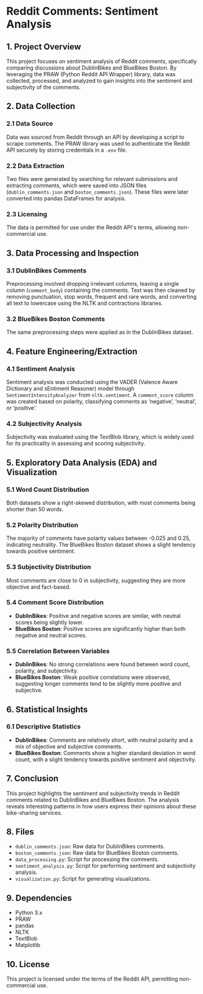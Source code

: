 # Reddit Comments: Sentiment Analysis

## 1. Project Overview

This project focuses on sentiment analysis of Reddit comments, specifically comparing discussions about DublinBikes and BlueBikes Boston. By leveraging the PRAW (Python Reddit API Wrapper) library, data was collected, processed, and analyzed to gain insights into the sentiment and subjectivity of the comments.

## 2. Data Collection

### 2.1 Data Source

Data was sourced from Reddit through an API by developing a script to scrape comments. The PRAW library was used to authenticate the Reddit API securely by storing credentials in a `.env` file.

### 2.2 Data Extraction

Two files were generated by searching for relevant submissions and extracting comments, which were saved into JSON files (`dublin_comments.json` and `boston_comments.json`). These files were later converted into pandas DataFrames for analysis.

### 2.3 Licensing

The data is permitted for use under the Reddit API's terms, allowing non-commercial use.

## 3. Data Processing and Inspection

### 3.1 DublinBikes Comments

Preprocessing involved dropping irrelevant columns, leaving a single column (`comment_body`) containing the comments. Text was then cleaned by removing punctuation, stop words, frequent and rare words, and converting all text to lowercase using the NLTK and contractions libraries.

### 3.2 BlueBikes Boston Comments

The same preprocessing steps were applied as in the DublinBikes dataset.

## 4. Feature Engineering/Extraction

### 4.1 Sentiment Analysis

Sentiment analysis was conducted using the VADER (Valence Aware Dictionary and sEntiment Reasoner) model through `SentimentIntensityAnalyzer` from `nltk.sentiment`. A `comment_score` column was created based on polarity, classifying comments as ‘negative’, ‘neutral’, or ‘positive’.

### 4.2 Subjectivity Analysis

Subjectivity was evaluated using the TextBlob library, which is widely used for its practicality in assessing and scoring subjectivity.

## 5. Exploratory Data Analysis (EDA) and Visualization

### 5.1 Word Count Distribution

Both datasets show a right-skewed distribution, with most comments being shorter than 50 words.

### 5.2 Polarity Distribution

The majority of comments have polarity values between -0.025 and 0.25, indicating neutrality. The BlueBikes Boston dataset shows a slight tendency towards positive sentiment.

### 5.3 Subjectivity Distribution

Most comments are close to 0 in subjectivity, suggesting they are more objective and fact-based.

### 5.4 Comment Score Distribution

- **DublinBikes**: Positive and negative scores are similar, with neutral scores being slightly lower.
- **BlueBikes Boston**: Positive scores are significantly higher than both negative and neutral scores.

### 5.5 Correlation Between Variables

- **DublinBikes**: No strong correlations were found between word count, polarity, and subjectivity.
- **BlueBikes Boston**: Weak positive correlations were observed, suggesting longer comments tend to be slightly more positive and subjective.

## 6. Statistical Insights

### 6.1 Descriptive Statistics

- **DublinBikes**: Comments are relatively short, with neutral polarity and a mix of objective and subjective comments.
- **BlueBikes Boston**: Comments show a higher standard deviation in word count, with a slight tendency towards positive sentiment and objectivity.

## 7. Conclusion

This project highlights the sentiment and subjectivity trends in Reddit comments related to DublinBikes and BlueBikes Boston. The analysis reveals interesting patterns in how users express their opinions about these bike-sharing services.

## 8. Files

- `dublin_comments.json`: Raw data for DublinBikes comments.
- `boston_comments.json`: Raw data for BlueBikes Boston comments.
- `data_processing.py`: Script for processing the comments.
- `sentiment_analysis.py`: Script for performing sentiment and subjectivity analysis.
- `visualization.py`: Script for generating visualizations.

## 9. Dependencies

- Python 3.x
- PRAW
- pandas
- NLTK
- TextBlob
- Matplotlib

## 10. License

This project is licensed under the terms of the Reddit API, permitting non-commercial use.

